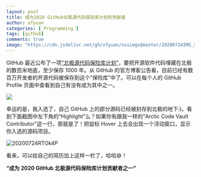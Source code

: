 ```yaml
---
layout: post
title: 成为2020 GitHub北极源代码保险库计划的贡献者
author: xfyuan
categories: [ Programming ]
tags: [github]
comments: true
image: "https://cdn.jsdelivr.net/gh/xfyuan/ossimgs@master/20200724IMG_20200723_165414.jpg"
---
```


GitHub 最近公布了一项[“北极源代码保险库计划”](https://github.blog/2020-07-16-github-archive-program-the-journey-of-the-worlds-open-source-code-to-the-arctic/)，要把开源软件代码埋藏在北极的数百米地底，至少保存 1000 年。从 GitHub 的官方博客公告看，目前已经有数百万开发者的开源代码被保存到这个“保险库”中了。可以在每个人的 GitHub Profile 页面中查看到自己有没有成为其中之一。

![](https://s3.ifanr.com/wp-content/uploads/2019/11/a.jpg!720)

幸运的是，我入选了，自己 GitHub 上的部分源码已经被封存到北极的地下:)。看到下面截图中左下角的“Highlight”么？如果你有跟我一样的“Arctic Code Vault Contributor”这一行，那就是了！把鼠标 Hover 上去会出现一个浮动窗口，显示你入选的源码项目。

![20200724RTOk4P](https://cdn.jsdelivr.net/gh/xfyuan/ossimgs@master/20200724RTOk4P.png)

看来，可以给自己的简历加上这样一栏了，哈哈😄！

**“成为 2020 GitHub 北极源代码保险库计划贡献者之一”**